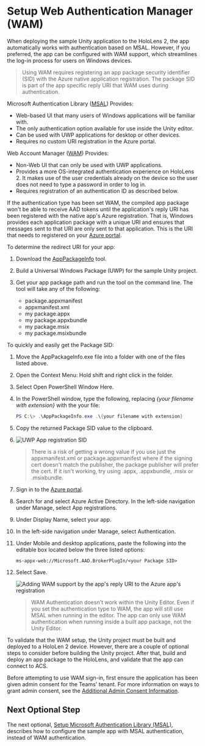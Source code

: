 # Setup Web Authentication Manager (WAM)
When deploying the sample Unity application to the HoloLens 2, the app automatically works with authentication based on MSAL. However, if you preferred, the app can be configured with WAM support, which streamlines the log-in process for users on Windows devices.

> Using WAM requires registering an app package security identifier (SID) with the Azure native application registration. The package SID is part of the app specific reply URI that WAM uses during authentication.

Microsoft Authentication Library ([MSAL](https://docs.microsoft.com/en-us/azure/active-directory/develop/msal-overview)) Provides:
* Web-based UI that many users of Windows applications will be familiar with.
* The only authentication option available for use inside the Unity editor.
* Can be used with UWP applications for desktop or other devices.
* Requires no custom URI registration in the Azure portal.

Web Account Manager ([WAM](https://docs.microsoft.com/en-us/windows/uwp/security/web-account-manager)) Provides:
* Non-Web UI that can only be used with UWP applications.
* Provides a more OS-integrated authentication experience on HoloLens 2. It makes use of the user credentials already on the device so the user does not need to type a password in order to log in.
* Requires registration of an authentication ID as described below.

If the authentication type has been set WAM, the compiled app package won't be able to receive AAD tokens until the application's reply URI has been registered with the native app's Azure registration. That is, Windows provides each application package with a unique URI and ensures that messages sent to that URI are only sent to that application. This is the URI that needs to registered on your [Azure portal](https://portal.azure.com).

To determine the redirect URI for your app:

1. Download the [AppPackageInfo](https://github.com/najadojo/AppPackageInfo/releases) tool.
   
2. Build a Universal Windows Package (UWP) for the sample Unity project.

3. Get your app package path and run the tool on the command line. The tool will take any of the following:
   * package.appxmanifest
   * appxmanifest.xml
   * my package.appx
   * my package.appxbundle
   * my package.msix
   * my package.msixbundle
    
To quickly and easily get the Package SID:

1. Move the AppPackageInfo.exe file into a folder with one of the files listed above.
   
2. Open the Context Menu: Hold shift and right click in the folder.
   
3. Select Open PowerShell Window Here.
   
4. In the PowerShell window, type the following, replacing *{your filename with extension}* with the your file: 

    ```PowerShell
    PS C:\> .\AppPackageInfo.exe .\{your filename with extension}
    ```
6. Copy the returned Package SID value to the clipboard.
7. 
   ![UWP App registration SID](./images/image-505-wam-auth-sid-sample.png)

    > There is a risk of getting a wrong value if you use just the appxmanifest.xml or package.appxmanifest where if the signing cert doesn't match the publisher, the package publisher will prefer the cert. If it isn't working, try using .appx, .appxbundle, .msix or .msixbundle.

8. Sign in to the [Azure portal](https://portal.azure.com).
   
9.  Search for and select Azure Active Directory. In the left-side navigation under Manage, select App registrations.
   
10. Under Display Name, select your app.
    
11. In the left-side navigation under Manage, select Authentication.
    
12. Under Mobile and desktop applications, paste the following into the editable box located below the three listed options:
    
    ```
    ms-appx-web://Microsoft.AAD.BrokerPlugIn/<your Package SID>
    ```

13. Select Save.    

    <img src="./images/image-506-wam-auth-app-reg.png" alt="Adding WAM support by the app's reply URI to the Azure app's registration" style="max-height: 300px" />

    > WAM Authentication doesn't work within the Unity Editor. Even if you set the authentication type to WAM, the app will still use MSAL when running in the editor. The app can only use WAM authentication when running inside a built app package, not the Unity Editor.

To validate that the WAM setup, the Unity project must be built and deployed to a HoloLen 2 device. However, there are a couple of optional steps to consider before building the Unity project. After that, build and deploy an app package to the HoloLens, and validate that the app can connect to ACS.

Before attempting to use WAM sign-in, first ensure the application has been given admin consent for the Teams' tenant. For more information on ways to grant admin consent, see the [Additional Admin Consent Information](unity-sample-app-setup-6.md#additional-admin-consent-information).

## Next Optional Step
The next optional, [Setup Microsoft Authentication Library (MSAL)](./unity-sample-app-setup-5.md#setup-microsoft-authentication-library-msal), describes how to configure the sample app with MSAL authentication, instead of WAM authentication. 